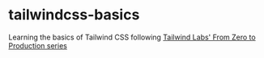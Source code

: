 # tailwindcss-basics
Learning the basics of Tailwind CSS following [Tailwind Labs' From Zero to Production series](https://www.youtube.com/playlist?list=PL5f_mz_zU5eXWYDXHUDOLBE0scnuJofO0)